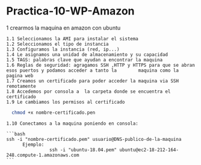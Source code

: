 # Practica-10-WP-Amazon


1 crearmos la maquina en amazon con ubuntu

	1.1 Seleccionamos la AMI para instalar el sistema
	1.2 Seleccionamos el tipo de instancia
	1.3 Configuramos la instancia (red, ip...)
	1.4 Le asignamos una unidad de almacenamiento y su capacidad
	1.5 TAGS: palabras clave que ayudan a encontrar la maquina
	1.6 Reglas de seguridad: agragamos SSH ,HTTP y HTTPS para que se abran esos puertos y podamos acceder a tanto la 		maquina como la pagina web
	1.7 Creamos un certificado para poder acceder la maquina via SSH remotamente
  	1.8 Accedemos por consola a  la carpeta donde se encuentra el certificado
  	1.9 Le cambiamos los permisos al certificado
   
  ```bash
    chmod +x nombre-certificado.pen
  ``` 
    
    1.10 Conectamos a la maquina poniendo en consola:    
    
    ```bash
    ssh -i "nombre-certificado.pem" usuario@DNS-publico-de-la-maquina
		  Ejemplo:
            		ssh -i "ubuntu-18.04.pem" ubuntu@ec2-18-212-164-248.compute-1.amazonaws.com
    ```
